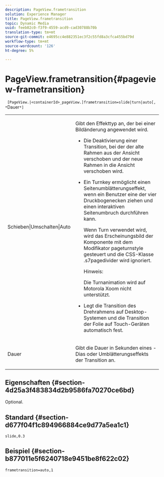 ```yaml
---
description: PageView.frametransition
solution: Experience Manager
title: PageView.frametransition
topic: Dynamic Media
uuid: feeb02c0-f3f9-4559-acd9-cad30788b70b
translation-type: tm+mt
source-git-commit: e4695cc4e882351ec3f2c55fd8a3cfca455bd79d
workflow-type: tm+mt
source-wordcount: '126'
ht-degree: 5%

---
```



# PageView.frametransition{#pageview-frametransition}

` [PageView.|<containerId>_pageView.]frametransition=slide|turn|auto[, *`Dauer`*]`

<table id="table_625D0EEDA21B46FEA3F5CF7DDF769B50"> 
 <tbody> 
  <tr> 
   <td colname="col1"> <p> <span class="codeph"> Schieben|Umschalten|Auto</span> </p> </td> 
   <td colname="col2"> <p> Gibt den Effekttyp an, der bei einer Bildänderung angewendet wird. </p> <p> 
     <ul id="ul_4224B7C2722A4185A8BD48703D019AA1"> 
      <li id="li_8482037F8E1C4F11A84DF51790A073FE"> <p><span class="codeph"> Die </span> Deaktivierung einer Transition, bei der der alte Rahmen aus der Ansicht verschoben und der neue Rahmen in die Ansicht verschoben wird. </p> </li> 
      <li id="li_CE9A99564DF348D0A76AB2A5945155A5"> <p><span class="codeph"> Ein </span> Turnkey ermöglicht einen Seitenumblätterungseffekt, wenn ein Benutzer eine der vier Druckbogenecken ziehen und einen interaktiven Seitenumbruch durchführen kann. </p> <p>Wenn <span class="codeph"> Turn</span> verwendet wird, wird das Erscheinungsbild der Komponente mit dem Modifikator <span class="codeph"> pageturnstyle</span> gesteuert und die CSS-Klasse <span class="codeph"> .s7pagedivider</span> wird ignoriert. </p> <p>Hinweis:  <p><span class="codeph"> Die </span> Turnanimation wird auf Motorola Xoom nicht unterstützt. </p> </p> </li> 
      <li id="li_79F85B0429CD4B389399FB3823FE767F"> <p> <span class="codeph"> Legt die Transition des Drehrahmens auf Desktop-Systemen und die Transition der Folie auf Touch-Geräten </span> automatisch fest. </p> </li> 
     </ul> </p> </td> 
  </tr> 
  <tr> 
   <td colname="col1"> <p><span class="codeph"><span class="varname"> Dauer</span></span> </p> </td> 
   <td colname="col2"> <p>Gibt die Dauer in Sekunden eines <span class="codeph">-Dias</span> oder <span class="codeph"> Umblätterungseffekts</span> der Transition an. </p> </td> 
  </tr> 
 </tbody> 
</table>

## Eigenschaften {#section-4d25a3f483834d2b9586fa70270ce6bd}

Optional.

## Standard {#section-d677f04f1c894966884ce9d77a5ea1c1}

`slide,0.3`

## Beispiel {#section-b877011e5f6240718e9451be8f622c02}

`frametransition=auto,1`
